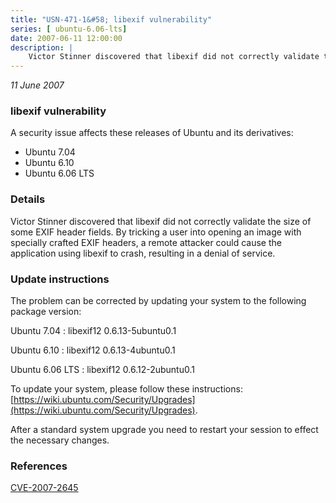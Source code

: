 ```yaml
---
title: "USN-471-1&#58; libexif vulnerability"
series: [ ubuntu-6.06-lts]
date: 2007-06-11 12:00:00
description: |
    Victor Stinner discovered that libexif did not correctly validate the size of some EXIF header fields.  By tricking a user into opening an image with specially crafted EXIF headers, a remote attacker could cause the application using libexif to crash, resulting in a denial of service.
--- 
```

 
 

*11 June 2007*

### libexif vulnerability

A security issue affects these releases of Ubuntu and its derivatives:

* Ubuntu 7.04
* Ubuntu 6.10
* Ubuntu 6.06 LTS

### Details

Victor Stinner discovered that libexif did not correctly validate the size of some EXIF header fields. By tricking a user into opening an image with specially crafted EXIF headers, a remote attacker could cause the application using libexif to crash, resulting in a denial of service.

### Update instructions

The problem can be corrected by updating your system to the following package version:

Ubuntu 7.04
 : libexif12 <span>0.6.13-5ubuntu0.1</span>

Ubuntu 6.10
 : libexif12 <span>0.6.13-4ubuntu0.1</span>

Ubuntu 6.06 LTS
 : libexif12 <span>0.6.12-2ubuntu0.1</span>

To update your system, please follow these instructions: [https://wiki.ubuntu.com/Security/Upgrades](https://wiki.ubuntu.com/Security/Upgrades).

After a standard system upgrade you need to restart your session to effect the necessary changes.

### References

 
 [CVE-2007-2645](http://people.ubuntu.com/~ubuntu-security/cve/CVE-2007-2645)
 

